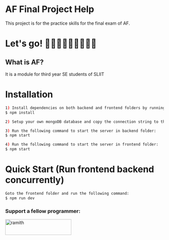 # AF Final Project Help

This project is for the practice skills for the final exam of AF.

# Let's go! 💪💪💪💪💪💪💪💪💪


## What is AF?
It is a module for third year SE students of SLIIT

# Installation

```bash
1) Install dependencies on both backend and frontend folders by running the following command:
$ npm install

2) Setup your own mongoDB database and copy the connection string to the .env file in the backend folder.

3) Run the following command to start the server in backend folder:
$ npm start

4) Run the following command to start the server in frontend folder:
$ npm start
```
# Quick Start (Run frontend backend concurrently)

```bash
Goto the frontend folder and run the following command:
$ npm run dev
```
<h3 align="left">Support a fellow programmer:</h3>
<p><a href="https://www.buymeacoffee.com/ramith"> <img align="left" src="https://cdn.buymeacoffee.com/buttons/v2/default-yellow.png" height="50" width="210" alt="ramith" /></a></p><br><br>
